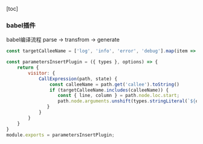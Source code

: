 [toc]


### babel插件
babel编译流程
parse -> transfrom -> generate

```javascript
const targetCalleeName = ['log', 'info', 'error', 'debug'].map(item => `console.${item}`);

const parametersInsertPlugin = ({ types }, options) => {
    return {
        visitor: {
            CallExpression(path, state) {
                const calleeName = path.get('callee').toString()
                if (targetCalleeName.includes(calleeName)) {
                   const { line, column } = path.node.loc.start;
                   path.node.arguments.unshift(types.stringLiteral(`${options.file.filename}: (${line}, ${column})`))
               }
            }
        }
    }
}
module.exports = parametersInsertPlugin;
```





































